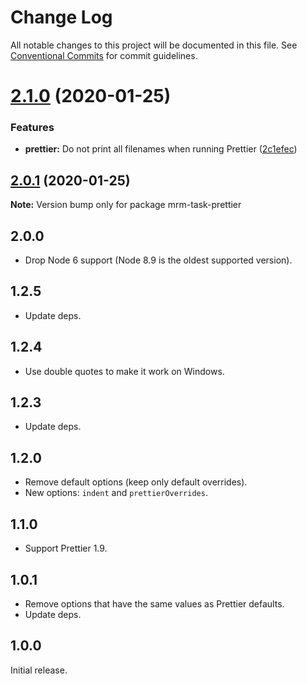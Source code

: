 # Change Log

All notable changes to this project will be documented in this file.
See [Conventional Commits](https://conventionalcommits.org) for commit guidelines.

# [2.1.0](https://github.com/sapegin/mrm-tasks/compare/mrm-task-prettier@2.0.1...mrm-task-prettier@2.1.0) (2020-01-25)


### Features

* **prettier:** Do not print all filenames when running Prettier ([2c1efec](https://github.com/sapegin/mrm-tasks/commit/2c1efeccbddab4471085509e571510e99fd203ed))





## [2.0.1](https://github.com/sapegin/mrm-tasks/compare/mrm-task-prettier@2.0.0...mrm-task-prettier@2.0.1) (2020-01-25)

**Note:** Version bump only for package mrm-task-prettier





## 2.0.0

- Drop Node 6 support (Node 8.9 is the oldest supported version).

## 1.2.5

- Update deps.

## 1.2.4

- Use double quotes to make it work on Windows.

## 1.2.3

- Update deps.

## 1.2.0

- Remove default options (keep only default overrides).
- New options: `indent` and `prettierOverrides`.

## 1.1.0

- Support Prettier 1.9.

## 1.0.1

- Remove options that have the same values as Prettier defaults.
- Update deps.

## 1.0.0

Initial release.

